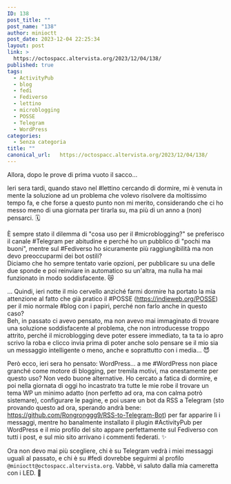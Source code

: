 ```yaml
---
ID: 138
post_title: ""
post_name: "138"
author: minioctt
post_date: 2023-12-04 22:25:34
layout: post
link: >
  https://octospacc.altervista.org/2023/12/04/138/
published: true
tags:
  - ActivityPub
  - blog
  - fedi
  - Fediverso
  - lettino
  - microblogging
  - POSSE
  - Telegram
  - WordPress
categories:
  - Senza categoria
title: ""
canonical_url:   https://octospacc.altervista.org/2023/12/04/138/
---
```

<!-- wp:paragraph -->
<p>Allora, dopo le prove di prima vuoto il sacco…</p>
<!-- /wp:paragraph -->

<!-- wp:paragraph -->
<p>Ieri sera tardi, quando stavo nel #lettino cercando di dormire, mi è venuta in mente la soluzione ad un problema che volevo risolvere da moltissimo tempo fa, e che forse a questo punto non mi merito, considerando che ci ho messo meno di una giornata per tirarla su, ma più di un anno a (non) pensarci. 🗓️</p>
<!-- /wp:paragraph -->

<!-- wp:paragraph -->
<p>È sempre stato il dilemma di "cosa uso per il #microblogging?" se preferisco il canale #Telegram per abitudine e perché ho un pubblico di "pochi ma buoni", mentre sul #Fediverso ho sicuramente più raggiungibilità ma non devo preoccuparmi dei bot ostili?<br>Diciamo che ho sempre tentato varie opzioni, per pubblicare su una delle due sponde e poi reinviare in automatico su un'altra, ma nulla ha mai funzionato in modo soddisfacente. 😿️</p>
<!-- /wp:paragraph -->

<!-- wp:paragraph -->
<p>… Quindi, ieri notte il mio cervello anziché farmi dormire ha portato la mia attenzione al fatto che già pratico il #POSSE (<a href="https://indieweb.org/POSSE">https://indieweb.org/POSSE</a>) per il mio normale #blog con i papiri, perché non farlo anche in questo caso?<br>Beh, in passato ci avevo pensato, ma non avevo mai immaginato di trovare una soluzione soddisfacente al problema, che non introducesse troppo attrito, perché il microblogging deve poter essere immediato, ta ta ta io apro scrivo la roba e clicco invia prima di poter anche solo pensare se il mio sia un messaggio intelligente o meno, anche e soprattutto con i media… 😈️</p>
<!-- /wp:paragraph -->

<!-- wp:paragraph -->
<p>Però ecco, ieri sera ho pensato: WordPress… a me #WordPress non piace granché come motore di blogging, per tremila motivi, ma onestamente per questo uso? Non vedo buone alternative. Ho cercato a fatica di dormire, e poi nella giornata di oggi ho incastrato tra tutte le mie robe il trovare un tema WP un minimo adatto (non perfetto ad ora, ma con calma potrò sistemare), configurare le pagine, e poi usare un bot da RSS a Telegram (sto provando questo ad ora, sperando andrà bene: <a href="https://github.com/Rongronggg9/RSS-to-Telegram-Bot">https://github.com/Rongronggg9/RSS-to-Telegram-Bot</a>) per far apparire lì i messaggi, mentre ho banalmente installato il plugin #ActivityPub per WordPress e il mio profilo del sito appare perfettamente sul Fediverso con tutti i post, e sul mio sito arrivano i commenti federati. ✨️</p>
<!-- /wp:paragraph -->

<!-- wp:paragraph -->
<p>Ora non devo mai più scegliere, chi è su Telegram vedrà i miei messaggi uguali al passato, e chi è su #fedi dovrebbe seguirmi al profilo <code>@minioctt@octospacc.altervista.org</code>. Vabbè, vi saluto dalla mia cameretta con i LED. 👋️</p>
<!-- /wp:paragraph -->